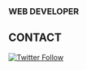 ### WEB DEVELOPER 


## CONTACT

<!-- Feel free to reach me out on any platforms [here](https://twitter.com/i_xyz_i) -->
[![Twitter Follow](https://img.shields.io/twitter/follow/Gajendra?color=1DA1F2&logo=twitter&style=for-the-badge)](https://twitter.com/i_xyz_i)
